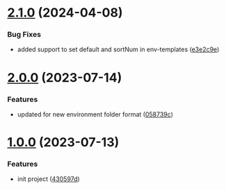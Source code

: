 # [2.1.0](https://github.com/dkhunt27/thunder-client-env-templater/compare/v2.0.0...v2.1.0) (2024-04-08)


### Bug Fixes

* added support to set default and sortNum in env-templates ([e3e2c9e](https://github.com/dkhunt27/thunder-client-env-templater/commit/e3e2c9e1903cd24ea9e10ddf7670276e8a510cf2))



# [2.0.0](https://github.com/dkhunt27/thunder-client-env-templater/compare/v1.0.0...v2.0.0) (2023-07-14)


### Features

* updated for new environment folder format ([058739c](https://github.com/dkhunt27/thunder-client-env-templater/commit/058739caafb769191b944e21f79bd03ae0e7503e))



# [1.0.0](https://github.com/dkhunt27/thunder-client-env-templater/compare/430597d5d209219c95476f2deb1789cecca6daba...v1.0.0) (2023-07-13)


### Features

* init project ([430597d](https://github.com/dkhunt27/thunder-client-env-templater/commit/430597d5d209219c95476f2deb1789cecca6daba))



